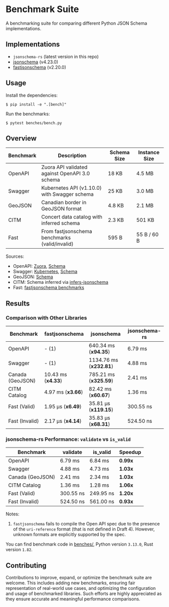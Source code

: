 # Benchmark Suite

A benchmarking suite for comparing different Python JSON Schema implementations.

## Implementations

- `jsonschema-rs` (latest version in this repo)
- [jsonschema](https://pypi.org/project/jsonschema/) (v4.23.0)
- [fastjsonschema](https://pypi.org/project/fastjsonschema/) (v2.20.0)

## Usage

Install the dependencies:

```console
$ pip install -e ".[bench]"
```

Run the benchmarks:

```console
$ pytest benches/bench.py
```

## Overview

| Benchmark     | Description                                    | Schema Size | Instance Size |
|----------|------------------------------------------------|-------------|---------------|
| OpenAPI  | Zuora API validated against OpenAPI 3.0 schema | 18 KB       | 4.5 MB        |
| Swagger  | Kubernetes API (v1.10.0) with Swagger schema   | 25 KB       | 3.0 MB        |
| GeoJSON  | Canadian border in GeoJSON format              | 4.8 KB      | 2.1 MB        |
| CITM     | Concert data catalog with inferred schema      | 2.3 KB      | 501 KB        |
| Fast     | From fastjsonschema benchmarks (valid/invalid) | 595 B       | 55 B / 60 B   |

Sources:
- OpenAPI: [Zuora](https://github.com/APIs-guru/openapi-directory/blob/1afd351ddf50e050acdb52937a819ef1927f417a/APIs/zuora.com/2021-04-23/openapi.yaml), [Schema](https://spec.openapis.org/oas/3.0/schema/2021-09-28)
- Swagger: [Kubernetes](https://raw.githubusercontent.com/APIs-guru/openapi-directory/master/APIs/kubernetes.io/v1.10.0/swagger.yaml), [Schema](https://github.com/OAI/OpenAPI-Specification/blob/main/schemas/v2.0/schema.json)
- GeoJSON: [Schema](https://geojson.org/schema/FeatureCollection.json)
- CITM: Schema inferred via [infers-jsonschema](https://github.com/Stranger6667/infers-jsonschema)
- Fast: [fastjsonschema benchmarks](https://github.com/horejsek/python-fastjsonschema/blob/master/performance.py#L15)

## Results

### Comparison with Other Libraries

| Benchmark     | fastjsonschema | jsonschema    | jsonschema-rs |
|---------------|----------------|---------------|----------------|
| OpenAPI       | - (1)          | 640.34 ms (**x94.35**) | 6.79 ms     |
| Swagger       | - (1)          | 1134.76 ms (**x232.81**)| 4.88 ms     |
| Canada (GeoJSON) | 10.43 ms (**x4.33**)  | 785.21 ms (**x325.59**) | 2.41 ms |
| CITM Catalog  | 4.97 ms (**x3.66**)   | 82.42 ms (**x60.67**) | 1.36 ms  |
| Fast (Valid)  | 1.95 µs (**x6.49**)   | 35.81 µs (**x119.15**) | 300.55 ns  |
| Fast (Invalid)| 2.17 µs (**x4.14**)   | 35.83 µs (**x68.31**) | 524.50 ns  |

### jsonschema-rs Performance: `validate` vs `is_valid`

| Benchmark     | validate   | is_valid   | Speedup |
|---------------|------------|------------|---------|
| OpenAPI       | 6.79 ms    | 6.84 ms    | **0.99x**   |
| Swagger       | 4.88 ms    | 4.73 ms    | **1.03x**   |
| Canada (GeoJSON) | 2.41 ms | 2.34 ms    | **1.03x**   |
| CITM Catalog  | 1.36 ms    | 1.28 ms    | **1.06x**   |
| Fast (Valid)  | 300.55 ns  | 249.95 ns  | **1.20x**   |
| Fast (Invalid)| 524.50 ns  | 561.00 ns  | **0.93x**   |

Notes:

1. `fastjsonschema` fails to compile the Open API spec due to the presence of the `uri-reference` format (that is not defined in Draft 4). However, unknown formats are explicitly supported by the spec.

You can find benchmark code in [benches/](benches/), Python version `3.13.0`, Rust version `1.82`.

## Contributing

Contributions to improve, expand, or optimize the benchmark suite are welcome. This includes adding new benchmarks, ensuring fair representation of real-world use cases, and optimizing the configuration and usage of benchmarked libraries. Such efforts are highly appreciated as they ensure accurate and meaningful performance comparisons.
